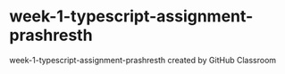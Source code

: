 # week-1-typescript-assignment-prashresth
week-1-typescript-assignment-prashresth created by GitHub Classroom
